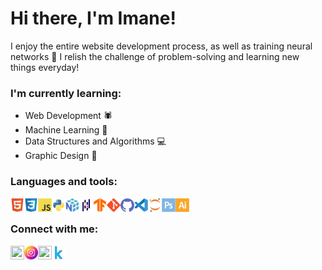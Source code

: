 # Hi there, I'm Imane! 
I enjoy the entire website development process, as well as training neural networks 🥴 I relish the challenge of problem-solving and learning new things everyday! 

### I'm currently learning: 
- Web Development 🕷️
- Machine Learning 🤖
- Data Structures and Algorithms 💻
- Graphic Design 🎀

### Languages and tools: 

<a href = "https://en.wikipedia.org/wiki/HTML5" target = "blank"><img align = "left" src = "https://github.com/devicons/devicon/blob/master/icons/html5/html5-original.svg" width = "22" height = "22"/></a>

<a href = "https://en.wikipedia.org/wiki/CSS" target = "blank"><img align = "left" src = "https://github.com/devicons/devicon/blob/master/icons/css3/css3-original.svg" width = "22" height = "22"/></a>

<a href = "https://en.wikipedia.org/wiki/JavaScript" target = "blank"><img align = "left" src = "https://github.com/devicons/devicon/blob/master/icons/javascript/javascript-original.svg" width = "22" height = "22"/></a>

<a href = "https://en.wikipedia.org/wiki/Python_(programming_language)" target = "blank"><img align = "left" src = "https://github.com/devicons/devicon/blob/master/icons/python/python-original.svg" width = "22" height = "22"/></a>

<a href = "https://en.wikipedia.org/wiki/NumPy" target = "blank"><img align = "left" src = "https://github.com/devicons/devicon/blob/master/icons/numpy/numpy-original.svg" width = "22" height = "22"/></a>

<a href = "https://en.wikipedia.org/wiki/Pandas_(software)" target = "blank"><img align = "left" src = "https://github.com/devicons/devicon/blob/master/icons/pandas/pandas-original.svg" width = "22" height = "22"/></a>

<a href = "https://en.wikipedia.org/wiki/TensorFlow" target = "blank"><img align = "left" src = "https://github.com/devicons/devicon/blob/master/icons/tensorflow/tensorflow-original.svg" width = "22" height = "22"/></a>

<a href = "https://en.wikipedia.org/wiki/Git" target = "blank"><img align = "left" src = "https://github.com/devicons/devicon/blob/master/icons/git/git-original.svg" width = "22" height = "22"/></a>

<a href = "https://github.com/" target = "blank"><img align = "left" src = "https://github.com/oebelus/oebelus/blob/main/images/github.png" width = "22" height = "22"/></a>

<a href = "https://en.wikipedia.org/wiki/Visual_Studio_Code" target = "blank"><img align = "left" src = "https://github.com/devicons/devicon/blob/master/icons/vscode/vscode-original.svg" width = "22" height = "22"/></a>

<a href = "https://en.wikipedia.org/wiki/Project_Jupyter" target = "blank"><img align = "left" src = "https://github.com/devicons/devicon/blob/master/icons/jupyter/jupyter-original.svg" width = "22" height = "22"/></a>

<a href = "https://en.wikipedia.org/wiki/Adobe_Photoshop" target = "blank"><img align = "left" src = "https://github.com/devicons/devicon/blob/master/icons/photoshop/photoshop-plain.svg" width = "22" height = "22"/></a>

<a href = "https://en.wikipedia.org/wiki/Adobe_Illustrator" target = "blank"><img align = "left" src = "https://github.com/devicons/devicon/blob/master/icons/illustrator/illustrator-plain.svg" width = "22" height = "22"/></a>

<br/>

### Connect with me: 

<a href = "https://www.facebook.com/profile.php?id=100055507658768" target = "blank"><img align = "left" src = "https://github.com/gauravghongde/social-icons/blob/9d939e1c5b7ea4a24ac39c3e4631970c0aa1b920/PNG/Color/Facebook.png" width = "22" height = "22"/></a>

<a href = "https://www.instagram.com/oebelus/" target = "blank"><img align = "left" src = "https://github.com/oebelus/oebelus/blob/main/images/instagram%20-%20color.png" width = "22" height = "22"/></a>

<a href = "https://www.linkedin.com/in/imane-el-fadil-el-idrissi-b528b31a6/" target = "blank"><img align = "left" src = "https://github.com/gauravghongde/social-icons/blob/9d939e1c5b7ea4a24ac39c3e4631970c0aa1b920/PNG/Color/LinkedIN.png" width = "22" height = "22"/></a>

<a href = "https://www.kaggle.com/oebelus" target = "blank"><img align = "left" src = "https://github.com/oebelus/oebelus/blob/main/images/kaggle.png" width = "22" height = "22"/></a>

